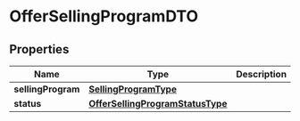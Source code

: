 

# OfferSellingProgramDTO

## Properties

Name | Type | Description | Notes
------------ | ------------- | ------------- | -------------
**sellingProgram** | [**SellingProgramType**](SellingProgramType.md) |  | 
**status** | [**OfferSellingProgramStatusType**](OfferSellingProgramStatusType.md) |  | 




